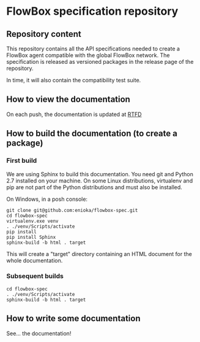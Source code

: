 # FlowBox specification repository

## Repository content

This repository contains all the API specifications needed to create a FlowBox agent compatible with the global FlowBox network. The specification is released as versioned packages in the release page of the repository.

In time, it will also contain the compatibility test suite.

## How to view the documentation

On each push, the documentation is updated at [RTFD](http://flowbox-spec.readthedocs.io/)

## How to build the documentation (to create a package)

### First build

We are using Sphinx to build this documentation. You need git and Python 2.7 installed on your machine. On some Linux distributions, virtualenv and pip are not part of the Python distributions and must also be installed.

On Windows, in a posh console:

```
git clone git@github.com:enioka/flowbox-spec.git
cd flowbox-spec
virtualenv.exe venv
. ./venv/Scripts/activate
pip install 
pip install Sphinx
sphinx-build -b html . target
```

This will create a "target" directory containing an HTML document for the whole documentation.

### Subsequent builds

```
cd flowbox-spec
. ./venv/Scripts/activate
sphinx-build -b html . target
```

## How to write some documentation

See... the documentation!